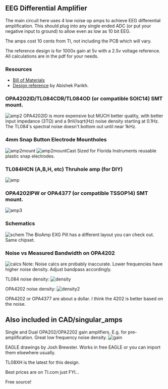 ## EEG Differential Amplifier

The main circuit here uses 4 low noise op amps to achieve EEG differential amplification. This should plug into any single ended ADC (or put your negative input to ground) to allow even as low as 10 bit EEG.

The amps cost 10 cents from TI, not including the PCB which will vary.

The reference design is for 1000x gain at 5v with a 2.5v voltage reference. All calculations are in the pdf for your needs.

### Resources
- [Bill of Materials](https://docs.google.com/spreadsheets/d/1rzFOKtwm5F1gYTblCt51H4664hxHK5iFGmpR6K0Omsg/edit?usp=sharing)
- [Design reference](https://github.com/joshbrew/EEG-Amplifier/blob/main/EEG_Active_electrode_design.pdf) by Abishek Parikh. 

### OPA4202ID/TL084CDR/TL084OD (or compatible SOIC14) SMT mount.
![amp2](./images/ampsmt.PNG)
OPA4202ID is more expensive but MUCH better quality, with better input impedance (3TΩ) and a 9nV/sqrt(Hz) noise density starting at 0.1Hz. The TL084's spectral noise doesn't bottom out until near 1kHz.

### 4mm Snap Button Electrode Mountholes
![amp2mount](./images/ampsmtmounthole.PNG)
![amp2mountCast](./images/ampsmtmountholecast.PNG)
Sized for Florida Instruments reusable plastic snap electrodes.

### TL084HCN (A,B,H, etc) Thruhole amp (for DIY)
![amp](./images/ampthroughole.PNG)

### OPA4202IPW or OPA4377 (or  compatible TSSOP14) SMT mount.
![amp3](./images/ampsmtOPA4377.PNG)

### Schematics
![schem](./images/schematic.PNG)
The BioAmp EXG Pill has a different layout you can check out. Same chipset.

### Noise vs Measured Bandwidth on OPA4202
![calcs](./images/noisecalc.PNG)
Note: Noise calcs are probably inaccurate. Lower frequencies have higher noise density. Adjust bandpass accordingly.

TL084 noise density:
![density](./images/tl084noisedensity.PNG)

OPA4202 noise density:
![density2](./images/opax202noisedensity.PNG)

OPA4202 or OPA4377 are about a dollar. I think the 4202 is better based on the noise.

## Also included in CAD/singular_amps

Single and Dual OPA202/OPA2202 gain amplifiers. E.g. for pre-amplification. Great low frequency noise density. 
![gain](./images/NonInvertingAmp.PNG)

EAGLE drawings by Josh Brewster. Works in free EAGLE or you can import them elsewhere usually.

TL08XH is the latest for this design.

Best prices are on TI.com just FYI...

Free source!
